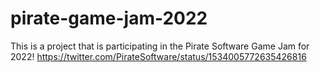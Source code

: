 # pirate-game-jam-2022
This is a project that is participating in the Pirate Software Game Jam for 2022! https://twitter.com/PirateSoftware/status/1534005772635426816
